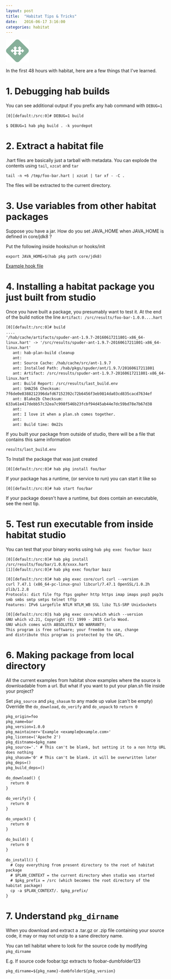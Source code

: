 ```yaml
---
layout: post
title:  "Habitat Tips & Tricks"
date:   2016-06-17 3:16:00
categories: habitat
---
```


![](https://raw.githubusercontent.com/habitat-sh/habitat/master/www/source/images/habitat-mark.png)

In the first 48 hours with habitat, here are a few things that I've learned. 

# 1. Debugging hab builds

You can see additional output if you prefix any hab command with `DEBUG=1` 

`[0][default:/src:0]# DEBUG=1 build`

`$ DEBUG=1 hab pkg build . -k yourdepot`

# 2. Extract a habitat file

.hart files are basically just a tarball with metadata. You can explode the contents using `tail`, `xzcat` and `tar`

    tail -n +6 /tmp/foo-bar.hart | xzcat | tar xf - -C .

The files will be extracted to the current directory.


# 3. Use variables from other habitat packages

Suppose you have a jar. How do you set JAVA_HOME when JAVA_HOME is defined in core/jdk8 ? 

Put the following inside hooks/run or hooks/init

    export JAVA_HOME=$(hab pkg path core/jdk8) 

[Example hook file](https://github.com/habitat-sh/habitat/blob/master/plans/artifactory-pro/hooks/run#L5)

# 4.  Installing a habitat package you just built from studio

Once you have built a package, you presumably want to test it. 
At the end of the build notice the line `Artifact: /src/results/foo-bar-1.0.0....hart`

```
[0][default:/src:0]# build
....
'/hab/cache/artifacts/spuder-ant-1.9.7-20160617211801-x86_64-linux.hart' -> '/src/results/spuder-ant-1.9.7-20160617211801-x86_64-linux.hart'
   ant: hab-plan-build cleanup
   ant:
   ant: Source Cache: /hab/cache/src/ant-1.9.7
   ant: Installed Path: /hab/pkgs/spuder/ant/1.9.7/20160617211801
   ant: Artifact: /src/results/spuder-ant-1.9.7-20160617211801-x86_64-linux.hart
   ant: Build Report: /src/results/last_build.env
   ant: SHA256 Checksum: 7f6de0e8388212396dafd67152392c72b6456f3eb9814da03cd835cacd7634ef
   ant: Blake2b Checksum: 633a61e417debb57c32ea7c998f546b23fcbf94d45ab44e7dc59bd78e7b67d38
   ant:
   ant: I love it when a plan.sh comes together.
   ant:
   ant: Build time: 0m22s
```

If you built your package from outside of studio, there will be a file that contains this same information

    results/last_build.env

To Install the package that was just created

    [0][default:/src:0]# hab pkg install foo/bar

If your package has a runtime, (or service to run) you can start it like so

    [0][default:/src:0]# hab start foo/bar

If your package doesn't have a runtime, but does contain an executable, see the next tip. 

# 5. Test run executable from inside habitat studio

You can test that your binary works using `hab pkg exec foo/bar bazz`

```
[0][default:/src:0]# hab pkg install /src/results/foo/bar/1.0.0/xxxx.hart
[1][default:/src:0]# hab pkg exec foo/bar bazz
```

```
[0][default:/src:0]# hab pkg exec core/curl curl --version
curl 7.47.1 (x86_64-pc-linux-gnu) libcurl/7.47.1 OpenSSL/1.0.2h zlib/1.2.8
Protocols: dict file ftp ftps gopher http https imap imaps pop3 pop3s smb smbs smtp smtps telnet tftp
Features: IPv6 Largefile NTLM NTLM_WB SSL libz TLS-SRP UnixSockets
```

```
[0][default:/src:0]$ hab pkg exec core/which which --version
GNU which v2.21, Copyright (C) 1999 - 2015 Carlo Wood.
GNU which comes with ABSOLUTELY NO WARRANTY;
This program is free software; your freedom to use, change
and distribute this program is protected by the GPL.
```

# 6. Making package from local directory

All the current examples from habitat show examples where the source is downloadable from a url. 
But what if you want to put your plan.sh file inside your project? 

Set `pkg_source` and `pkg_shasum` to any made up value (can't be empty)
Override the `do_download`, `do_verify` and `do_unpack` to `return 0`
```
pkg_origin=foo
pkg_name=bar
pkg_version=1.0.0
pkg_maintainer='Example <example@example.com>'
pkg_license=('Apache 2')
pkg_distname=$pkg_name
pkg_source='.' # This can't be blank, but setting it to a non http URL does nothing
pkg_shasum='0' # This can't be blank. it will be overwritten later
pkg_deps=()
pkg_build_deps=()

do_download() {
  return 0
}

do_verify() {
  return 0
}

do_unpack() {
  return 0
}

do_build() {
  return 0
}

do_install() {
  # Copy everything from present directory to the root of habitat package
  # $PLAN_CONTEXT = the current directory when studio was started
  # $pkg_prefix = /src (which becomes the root directory of the habitat package)
  cp -a $PLAN_CONTEXT/. $pkg_prefix/
}

```

# 7. Understand `pkg_dirname`

When you download and extract a .tar.gz or .zip file containing your source code, it may or may not unzip to a sane directory name. 

You can tell habitat where to look for the source code by modifying `pkg_dirname`

E.g. If source code foobar.tgz extracts to foobar-dumbfolder123

    pkg_dirname=${pkg_name}-dumbfolder${pkg_version}

